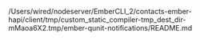 /Users/wired/nodeserver/EmberCLI_2/contacts-ember-hapi/client/tmp/custom_static_compiler-tmp_dest_dir-mMaoa6X2.tmp/ember-qunit-notifications/README.md